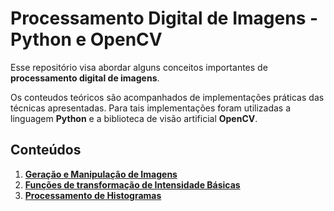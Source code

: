 # Processamento Digital de Imagens - Python e OpenCV

Esse repositório visa abordar alguns conceitos importantes de **processamento digital de imagens**.

Os conteudos teóricos são acompanhados de implementações práticas das técnicas apresentadas. Para tais implementações foram utilizadas a linguagem **Python** e a biblioteca de visão artificial **OpenCV**.

## Conteúdos

1. [**Geração e Manipulação de Imagens**]()
1. [**Funções de transformação de Intensidade Básicas**](transformacaoIntensidade)
1. [**Processamento de Histogramas**](processamentoHistograma)